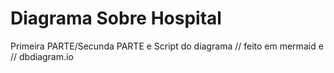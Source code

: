 # Diagrama Sobre Hospital
Primeira PARTE/Secunda PARTE  e Script  do diagrama 
// feito em mermaid e // dbdiagram.io
